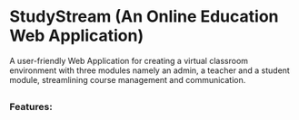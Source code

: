 # StudyStream (An Online Education Web Application)

A user-friendly Web Application for creating a virtual classroom environment with three modules namely an admin, a teacher and a student module, streamlining course management and communication.

##
### Features:
